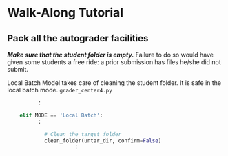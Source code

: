 # Walk-Along Tutorial

## Pack all the autograder facilities

***Make sure that the student folder is empty.***
Failure to do so would have given some students a free ride: a prior submission has files he/she did not submit.

Local Batch Model takes care of cleaning the student folder. It is safe in the local batch mode.
```grader_center4.py```
```Python
          :

    elif MODE == 'Local Batch':
          :

            # Clean the target folder
            clean_folder(untar_dir, confirm=False)
                      :
```

